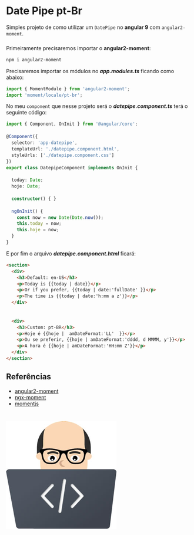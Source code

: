 # Date Pipe pt-Br

Simples projeto de como utilizar um `DatePipe` no **angular 9** com `angular2-moment`.

###

Primeiramente precisaremos importar o **angular2-moment**:
```bash
npm i angular2-moment
```

Precisaremos importar os módulos no ***app.modules.ts*** ficando como abaixo:

```ts
import { MomentModule } from 'angular2-moment';
import 'moment/locale/pt-br';
```
No meu `component` que nesse projeto será o ***datepipe.component.ts*** terá o seguinte código:

```ts
import { Component, OnInit } from '@angular/core';

@Component({
  selector: 'app-datepipe',
  templateUrl: './datepipe.component.html',
  styleUrls: ['./datepipe.component.css']
})
export class DatepipeComponent implements OnInit {

  today: Date;
  hoje: Date;

  constructor() { }

  ngOnInit() {
    const now = new Date(Date.now());
    this.today = now;
    this.hoje = now;
  }
}
```
E por fim o arquivo ***datepipe.component.html*** ficará:

```html
<section>
  <div>
    <h3>Default: en-US</h3>
    <p>Today is {{today | date}}</p>
    <p>Or if you prefer, {{today | date:'fullDate' }}</p>
    <p>The time is {{today | date:'h:mm a z'}}</p>
  </div>


  <div>
    <h3>Custom: pt-BR</h3>
    <p>Hoje é {{hoje |  amDateFormat:'LL'  }}</p>
    <p>Ou se preferir, {{hoje | amDateFormat:'dddd, d MMMM, y'}}</p>
    <p>A hora é {{hoje | amDateFormat:'HH:mm Z'}}</p>
  </div>
</section>
```


## Referências
* [angular2-moment](https://www.npmjs.com/package/angular2-moment)
* [ngx-moment](https://github.com/urish/ngx-moment)
* [momentjs](https://momentjs.com/docs/#/displaying/calendar-time/)


#


![](src/assets/face-notebook_300x292.jpg)





